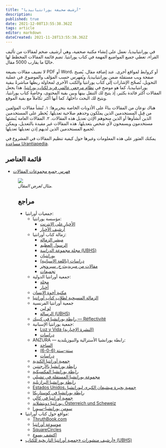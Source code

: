 ```yaml
---
title: "أرشيف صحيفة يورانتيابيديا"
description:
published: true
date: 2021-12-08T13:55:38.362Z
tags: article
editor: markdown
dateCreated: 2021-11-28T13:55:38.362Z
---
```


في يورانتيابيديا، نعمل على إنشاء مكتبة صحفية، وهي أرشيف ضخم لمقالات من تأليف القراء، تغطي جميع المواضيع المهمة في كتاب يورانتيا. تضم قائمة المقالات المخطط لها حاليًا ما يقارب 5000 مقال.

لا نضيف مقالات بصيغة PDF أو Word، أو كروابط لمواقع أخرى. عند إضافة مقال، يُصبح صفحة ويب مستقلة ضمن يورانتيابيديا، ويُفهرس حسب المؤلف والموضوع. في عملية التحويل، تُصحّح الإشارات إلى كتاب يورانتيا والكتب الأخرى لمحاولة ربطها مباشرةً ببقية يورانتيابيديا، كما هو موضح في [نظام مرجعي عالمي فريد لكتاب يورانتيا](/en/help/links#unique-global-reference-system-for-the-urantia-book). هذا يجعل المقالات أكثر فائدة بكثير، إذ يتيح لك التنقل بينها وبين بقية المحتوى، وخاصةً كتاب يورانتيا، ويتيح لك البحث داخلها، كما أنها أكثر تكاملاً مع بقية الموقع.

هناك نوعان من المقالات بناءً على الأذونات الخاصة بتحريرها:
١. تُنشأ مقالات المؤلفين من قِبل المستخدمين الذين يملكون وحدهم صلاحية تعديلها. يُحظر على المستخدمين الذين أنشأوها أو الذين منحوهم الإذن تعديل هذه المقالات.
٢. المقالات العامة يُنشئها مستخدمون ويسمحون لأي شخص بتعديلها. هذه المقالات غير مقيدة بالتعديل، ويمكن لجميع المستخدمين الذين لديهم إذن تعديلها تعديلها.

يمكنك العثور على هذه المعلومات وغيرها حول كيفية تنظيم المقالات في المشروع في [مساعدة Urantiapedia](/ar/help/content).

## قائمة العناصر

- [فهرس جميع مجموعات المقالات](/ar/index/articles)


<figure id="Sample_fig_1" class="image urantiapedia">
<img src="/image/help/sample_page_article.png">
<figcaption><em>مثال لعرض المقال.</em></figcaption>
</الشكل>

## مراجع

- جمعيات أورانتيا:
  - مؤسسة يورانتيا:
    - [الأخبار على الإنترنت](https://www.urantia.org/news)
    - [أرشيف الأخبار](https://www.urantia.org/urantia-foundation/newsletter-pdf-archives)
  - زمالة كتاب أورانتيا:
    - [مبشر الزمالة](https://urantia-book.org/archive/newsletters/herald/)
    - [الرسول العظيم](https://archive.urantiabook.org/archive/newsletters)
    - [مجلة مجموعة الدراسة (UBHS)](https://ubhs.hosted-by-files.com/http/FrameDocTypesBY.html)
    - [يورانتيان](https://urantia-book.org/archive/newsletters/urantian_journal/)
    - [دراسات (باللغة الإسبانية)](https://urantiabook.org/Estudios_Espanol)
    - [مقالات من ميريديث ج. سبرونجر](https://urantiabook.org/Christianity-and-The-Urantia-Book-The-Meredith-J-Sprunger-Essays)
    - [تجميعات](https://urantiabook.org/Urantia-Book-Paper-Focused-Resources)
  - جمعية أورانتيا الدولية:
    - [مجلة](https://urantia-association.org/journal-online/)
    - [أخبار](https://urantia-association.org/about-tidings-newsletter/)
  - [مكتبة أخوة الإنسان](https://urantia-book.org/archive/newsletters/innerface/index.html)
  - [الزمالة المسيحية لطلاب كتاب أورانتيا](https://urantia-book.org/index_spiritual_fellowship_journal.html)
  - جمعية أورانتيا الفرنسية
    - [لو لين](https://lien.urantia.fr/)
    - [الرسالة (UBHS)](https://ubhs.hosted-by-files.com/http/FrameDocTypesPE.html)
  - [رابطة يورانشيا في كيبيك — Réflectivité](https://www.urantia-quebec.ca/publications/reflectivite)
  - جمعية يورانتيا الإسبانية:
    - [Luz y Vida (النشرة الإخبارية)](https://aue.urantia-association.org/luz-y-vida/)
    - [دراسات](https://aue.urantia-association.org/study/)
  - ANZURA — رابطة يورانشيا الأسترالية والنيوزيلندية:
    - [الساحة](https://anzura.urantia-association.org/2022/01/01/about-arena-newsletter/)
    - [ستة-ستة (6-0-6)](https://anzura.urantia-association.org/2021/02/10/a-bit-of-history/)
    - [دراسات](https://anzura.urantia-association.org/topical-index-study-aids/)
  - [جمعية أورانتيا الكندية](https://canada.urantia-association.org/urantia-related-writtings/)
  - [رابطة يورانشيا بالأرجنتين](https://argentina.urantia-association.org/trabajos-secundarios/)
  - [رابطة يورانشيا المكسيكية](https://www.urantia-mexico.org.mx/index_archivos/Page1438.htm)
  - [مجموعة يورانشيا المستقلة في تشيلي](http://www.urantiachile.org/?modulo=articulos)
  - [رابطة يورانشيا البرازيلية](https://urantia.com.br/arquivos/category/blog-artigos)
  - [Estados Unidos، جمعية بحيرة ميشيغان الكبرى ليورانشيا](https://glmua.urantia-association.org/library/)
  - [رابطة يورانشيا في كوستاريكا](https://cr.urantia-association.org/publicaciones/)
  - [جمعية أورانتيا في كالي](https://uracali.urantia-association.org/)
  - [يورانتيا دويتشلاند، Österreich und Scheweiz](https://dach.urantia-association.org/blog/)
  - [سومن يورانشيا-سيورا](https://finland.urantia-association.org/category/vastauksia-kysymyksiin/)
- مواقع حول كتاب أورانتيا:
  - [ThruthBook.com](https://truthbook.com/)
  - [موسوعة أورانتيا](http://www.encyclopediaurantia.org/)
  - [SquareCircles](https://www.squarecircles.com/)
  - [اكتشف يسوع](https://discoverjesus.com/)
- [أرشيف منشورات «جمعية أورانتيا التاريخية للكتاب» (UBHS)](https://ubhs.hosted-by-files.com/http/DocTypesIndex.html)